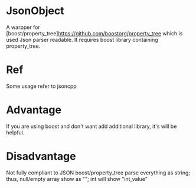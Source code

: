 # JsonObject
A warpper for [boost/property_tree]https://github.com/boostorg/property_tree which is used Json parser readable.
It requires boost library containing property_tree.

# Ref
Some usage refer to jsoncpp

# Advantage
If you are using boost and don't want add additional library, it's will be helpful.

# Disadvantage
Not fully compliant to JSON
boost/property_tree parse everything as string; thus, null/empty array show as ""; int will show "int_value"



